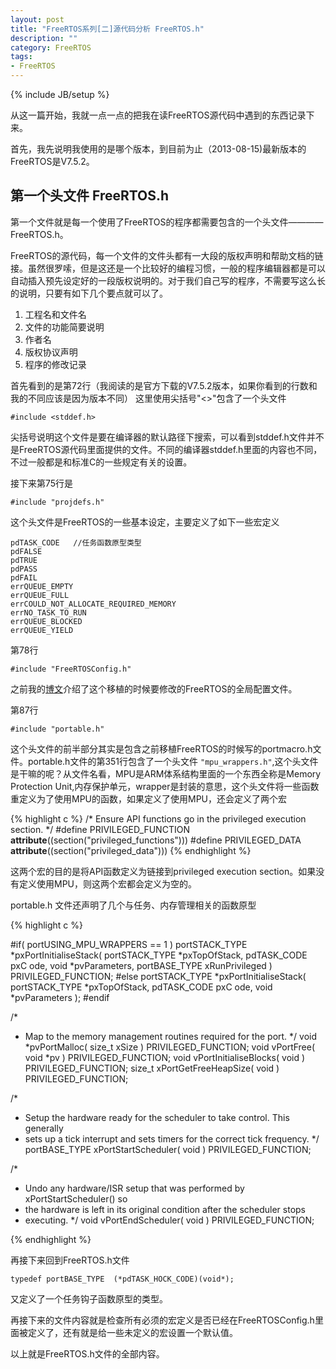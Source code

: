 ```yaml
---
layout: post
title: "FreeRTOS系列[二]源代码分析 FreeRTOS.h"
description: ""
category: FreeRTOS
tags: 
- FreeRTOS
---
```

{% include JB/setup %}




从这一篇开始，我就一点一点的把我在读FreeRTOS源代码中遇到的东西记录下来。


首先，我先说明我使用的是哪个版本，到目前为止（2013-08-15)最新版本的FreeRTOS是V7.5.2。

## 第一个头文件 FreeRTOS.h

第一个文件就是每一个使用了FreeRTOS的程序都需要包含的一个头文件————FreeRTOS.h。

FreeRTOS的源代码，每一个文件的文件头都有一大段的版权声明和帮助文档的链接。虽然很罗嗦，但是这还是一个比较好的编程习惯，一般的程序编辑器都是可以自动插入预先设定好的一段版权说明的。对于我们自己写的程序，不需要写这么长的说明，只要有如下几个要点就可以了。

1.  工程名和文件名
2.  文件的功能简要说明
3.  作者名
4.  版权协议声明
5.  程序的修改记录


首先看到的是第72行（我阅读的是官方下载的V7.5.2版本，如果你看到的行数和我的不同应该是因为版本不同）
这里使用尖括号"<>"包含了一个头文件

    #include <stddef.h>

尖括号说明这个文件是要在编译器的默认路径下搜索，可以看到stddef.h文件并不是FreeRTOS源代码里面提供的文件。不同的编译器stddef.h里面的内容也不同，不过一般都是和标准C的一些规定有关的设置。

接下来第75行是

    #include "projdefs.h"

这个头文件是FreeRTOS的一些基本设定，主要定义了如下一些宏定义

    pdTASK_CODE   //任务函数原型类型
    pdFALSE
    pdTRUE
    pdPASS
    pdFAIL
    errQUEUE_EMPTY
    errQUEUE_FULL
    errCOULD_NOT_ALLOCATE_REQUIRED_MEMORY
    errNO_TASK_TO_RUN
    errQUEUE_BLOCKED
    errQUEUE_YIELD


第78行

    #include "FreeRTOSConfig.h"

之前我的[博文](/freertos/2013/07/30/freertostransplant)介绍了这个移植的时候要修改的FreeRTOS的全局配置文件。

第87行

    #include "portable.h"

这个头文件的前半部分其实是包含之前移植FreeRTOS的时候写的portmacro.h文件。portable.h文件的第351行包含了一个头文件 `"mpu_wrappers.h"`,这个头文件是干嘛的呢？从文件名看，MPU是ARM体系结构里面的一个东西全称是Memory Protection Unit,内存保护单元，wrapper是封装的意思，这个头文件将一些函数重定义为了使用MPU的函数，如果定义了使用MPU，还会定义了两个宏

{% highlight c %}
/* Ensure API functions go in the privileged execution section. */
#define PRIVILEGED_FUNCTION __attribute__((section("privileged_functions")))
#define PRIVILEGED_DATA __attribute__((section("privileged_data")))
{% endhighlight %}
    
这两个宏的目的是将API函数定义为链接到privileged execution section。如果没有定义使用MPU，则这两个宏都会定义为空的。

portable.h 文件还声明了几个与任务、内存管理相关的函数原型

{%  highlight c %}

#if( portUSING_MPU_WRAPPERS == 1 )
    portSTACK_TYPE *pxPortInitialiseStack( portSTACK_TYPE *pxTopOfStack, pdTASK_CODE pxC    ode, void *pvParameters, portBASE_TYPE xRunPrivileged ) PRIVILEGED_FUNCTION;
#else
    portSTACK_TYPE *pxPortInitialiseStack( portSTACK_TYPE *pxTopOfStack, pdTASK_CODE pxC    ode, void *pvParameters );
#endif

/*
 * Map to the memory management routines required for the port.
 */
void *pvPortMalloc( size_t xSize ) PRIVILEGED_FUNCTION;
void vPortFree( void *pv ) PRIVILEGED_FUNCTION;
void vPortInitialiseBlocks( void ) PRIVILEGED_FUNCTION;
size_t xPortGetFreeHeapSize( void ) PRIVILEGED_FUNCTION;

/*
 * Setup the hardware ready for the scheduler to take control.  This generally
 * sets up a tick interrupt and sets timers for the correct tick frequency.
 */
 portBASE_TYPE xPortStartScheduler( void ) PRIVILEGED_FUNCTION;
 
/*
 * Undo any hardware/ISR setup that was performed by xPortStartScheduler() so
 * the hardware is left in its original condition after the scheduler stops
 * executing.
 */
void vPortEndScheduler( void ) PRIVILEGED_FUNCTION;

{%  endhighlight %}

再接下来回到FreeRTOS.h文件

    typedef portBASE_TYPE  (*pdTASK_HOCK_CODE)(void*);

又定义了一个任务钩子函数原型的类型。

再接下来的文件内容就是检查所有必须的宏定义是否已经在FreeRTOSConfig.h里面被定义了，还有就是给一些未定义的宏设置一个默认值。


以上就是FreeRTOS.h文件的全部内容。

